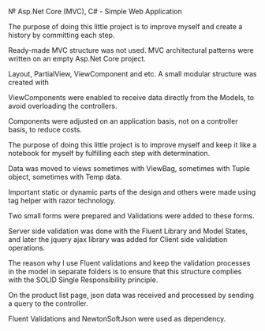 № Asp.Net Core (MVC), C# - Simple Web Application

The purpose of doing this little project is to improve myself and create a history by committing each step.

Ready-made MVC structure was not used. MVC architectural patterns were written on an empty Asp.Net Core project.

Layout, PartialView, ViewComponent and etc. A small modular structure was created with

ViewComponents were enabled to receive data directly from the Models, to avoid overloading the controllers.

Components were adjusted on an application basis, not on a controller basis, to reduce costs.

The purpose of doing this little project is to improve myself and keep it like a notebook for myself by fulfilling each step with determination.

Data was moved to views sometimes with ViewBag, sometimes with Tuple object, sometimes with Temp data.

Important static or dynamic parts of the design and others were made using tag helper with razor technology.

Two small forms were prepared and Validations were added to these forms.

Server side validation was done with the Fluent Library and Model States, and later the jquery ajax library was added for Client side validation operations.

The reason why I use Fluent validations and keep the validation processes in the model in separate folders is to ensure that this structure complies with the SOLID Single Responsibility principle.

On the product list page, json data was received and processed by sending a query to the controller.

Fluent Validations and NewtonSoftJson were used as dependency.
